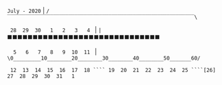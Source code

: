 ``July - 2020``                | ``/‾‾‾‾‾‾‾‾‾‾‾‾‾‾‾‾‾‾‾‾‾‾‾‾‾‾‾‾‾‾‾‾‾‾‾‾‾‾‾‾‾‾‾‾‾‾‾‾‾‾‾‾‾‾‾‾‾‾‾‾‾\ ``

`` 28  29  30   1   2   3   4 `` | ``| ⬛⬛⬛⬛⬛⬛⬛⬛⬛⬛⬛⬛⬛⬛⬛⬛⬛⬛⬛⬛⬛⬛⬛⬛⬛⬛⬛⬛⬛⬛``

``  5   6   7   8   9  10  11 `` | ``\0_________10________20________30________40________50_______60/``

`` 12  13  14  15  16  17  18 ```` 19  20  21  22  23  24  25 ````[26] 27  28  29  30  31   1 ``